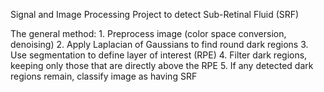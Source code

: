 Signal and Image Processing Project to detect Sub-Retinal Fluid (SRF)

The general method:
    1. Preprocess image (color space conversion, denoising)
    2. Apply Laplacian of Gaussians to find round dark regions
    3. Use segmentation to define layer of interest (RPE)
    4. Filter dark regions, keeping only those that are directly above the RPE
    5. If any detected dark regions remain, classify image as having SRF